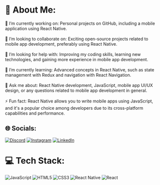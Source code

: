 # 💫 About Me:
🔭 I’m currently working on: Personal projects on GitHub, including a mobile application using React Native.<br><br>👯 I’m looking to collaborate on: Exciting open-source projects related to mobile app development, preferably using React Native.<br><br>🤝 I’m looking for help with: Improving my coding skills, learning new technologies, and gaining more experience in mobile app development.<br><br>🌱 I’m currently learning: Advanced concepts in React Native, such as state management with Redux and navigation with React Navigation.<br><br>💬 Ask me about: React Native development, JavaScript, mobile app UI/UX design, or any questions related to mobile app development in general.<br><br>⚡ Fun fact: React Native allows you to write mobile apps using JavaScript, and it's a popular choice among developers due to its cross-platform capabilities and performance.


## 🌐 Socials:
[![Discord](https://img.shields.io/badge/Discord-%237289DA.svg?logo=discord&logoColor=white)](https://discord.gg/FurkanKAPLAN#1521) [![Instagram](https://img.shields.io/badge/Instagram-%23E4405F.svg?logo=Instagram&logoColor=white)](https://instagram.com/furkankapllann) [![LinkedIn](https://img.shields.io/badge/LinkedIn-%230077B5.svg?logo=linkedin&logoColor=white)](https://linkedin.com/in/https://www.linkedin.com/in/furkankaplann/) 

# 💻 Tech Stack:
![JavaScript](https://img.shields.io/badge/javascript-%23323330.svg?style=for-the-badge&logo=javascript&logoColor=%23F7DF1E) ![HTML5](https://img.shields.io/badge/html5-%23E34F26.svg?style=for-the-badge&logo=html5&logoColor=white) ![CSS3](https://img.shields.io/badge/css3-%231572B6.svg?style=for-the-badge&logo=css3&logoColor=white) ![React Native](https://img.shields.io/badge/react_native-%2320232a.svg?style=for-the-badge&logo=react&logoColor=%2361DAFB) ![React](https://img.shields.io/badge/react-%2320232a.svg?style=for-the-badge&logo=react&logoColor=%2361DAFB)



